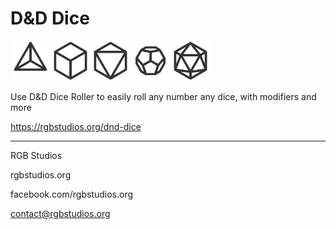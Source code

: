 # D&D Dice

<img src="img/d4.svg" width="64px"><img src="img/d6.svg" width="64px"><img src="img/d8.svg" width="64px"><img src="img/d12.svg" width="64px"><img src="img/d20.svg" width="64px">

Use D&D Dice Roller to easily roll any number any dice, with modifiers and more

https://rgbstudios.org/dnd-dice

<hr>

RGB Studios

rgbstudios.org

facebook.com/rgbstudios.org

contact@rgbstudios.org
